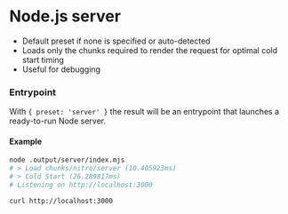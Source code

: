 # Node.js server

- Default preset if none is specified or auto-detected
- Loads only the chunks required to render the request for optimal cold start timing
- Useful for debugging

### Entrypoint

With `{ preset: 'server' }` the result will be an entrypoint that launches a ready-to-run Node server.

#### Example

```bash
node .output/server/index.mjs
# > Load chunks/nitro/server (10.405923ms)
# > Cold Start (26.289817ms)
# Listening on http://localhost:3000

curl http://localhost:3000
```

